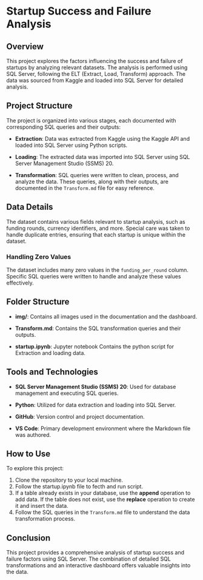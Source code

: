 # Startup Success and Failure Analysis

## Overview
This project explores the factors influencing the success and failure of startups by analyzing relevant datasets. The analysis is performed using SQL Server, following the ELT (Extract, Load, Transform) approach. The data was sourced from Kaggle and loaded into SQL Server for detailed analysis.

## Project Structure
The project is organized into various stages, each documented with corresponding SQL queries and their outputs:

- **Extraction**: Data was extracted from Kaggle using the Kaggle API and loaded into SQL Server using Python scripts.
  
- **Loading**: The extracted data was imported into SQL Server using SQL Server Management Studio (SSMS) 20.

- **Transformation**: SQL queries were written to clean, process, and analyze the data. These queries, along with their outputs, are documented in the `Transform.md` file for easy reference.

## Data Details
The dataset contains various fields relevant to startup analysis, such as funding rounds, currency identifiers, and more. Special care was taken to handle duplicate entries, ensuring that each startup is unique within the dataset.

### Handling Zero Values
The dataset includes many zero values in the `funding_per_round` column. Specific SQL queries were written to handle and analyze these values effectively.

## Folder Structure

- **img/**: Contains all images used in the documentation and the dashboard.
  
- **Transform.md**: Contains the SQL transformation queries and their outputs.
  
- **startup.ipynb**: Jupyter notebook Contains the python script for Extraction and loading data.

## Tools and Technologies

- **SQL Server Management Studio (SSMS) 20**: Used for database management and executing SQL queries.
  
- **Python**: Utilized for data extraction and loading into SQL Server.
  
- **GitHub**: Version control and project documentation.
  
- **VS Code**: Primary development environment where the Markdown file was authored.

## How to Use
To explore this project:
1. Clone the repository to your local machine.
2. Follow the startup.ipynb file to fecth and run script.
3. If a table already exists in your database, use the **append** operation to add data. If the table does not exist, use the **replace** operation to create it and insert the data.
4. Follow the SQL queries in the `Transform.md` file to understand the data transformation process.

## Conclusion
This project provides a comprehensive analysis of startup success and failure factors using SQL Server. The combination of detailed SQL transformations and an interactive dashboard offers valuable insights into the data.
